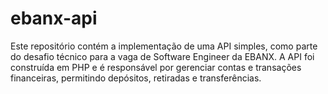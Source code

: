 # ebanx-api
Este repositório contém a implementação de uma API simples, como parte do desafio técnico para a vaga de Software Engineer da EBANX. A API foi construída em PHP e é responsável por gerenciar contas e transações financeiras, permitindo depósitos, retiradas e transferências.
